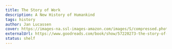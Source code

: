```yaml
---
title: The Story of Work
description: A New History of Humankind
tags: history
author: Jan Lucassen
cover: https://images-na.ssl-images-amazon.com/images/S/compressed.photo.goodreads.com/books/1617424605i/57220273.jpg
externalUrl: https://www.goodreads.com/book/show/57220273-the-story-of-work
status: shelf
---
```

